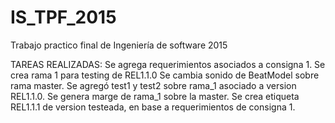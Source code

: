 ﻿# IS_TPF_2015
Trabajo practico final de Ingeniería de software 2015

TAREAS REALIZADAS:
Se agrega requerimientos asociados a consigna 1.
Se crea rama 1 para testing de REL1.1.0
Se cambia sonido de BeatModel sobre rama master.
Se agregó test1 y test2 sobre rama_1 asociado a version REL1.1.0.
Se genera marge de rama_1 sobre la master.
Se crea etiqueta REL1.1.1 de version testeada, en base a requerimientos de consigna 1.
